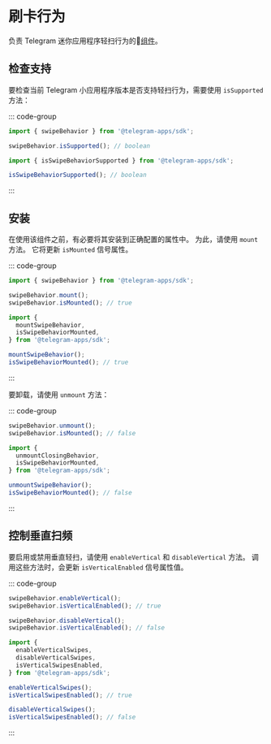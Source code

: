 # 刷卡行为

负责 Telegram 迷你应用程序轻扫行为的💠[组件](../scopes.md)。

## 检查支持

要检查当前 Telegram 小应用程序版本是否支持轻扫行为，需要使用
`isSupported` 方法：

::: code-group

```ts [Variable]
import { swipeBehavior } from '@telegram-apps/sdk';

swipeBehavior.isSupported(); // boolean
```

```ts [Functions]
import { isSwipeBehaviorSupported } from '@telegram-apps/sdk';

isSwipeBehaviorSupported(); // boolean
```

:::

## 安装

在使用该组件之前，有必要将其安装到正确配置的属性中。
为此，请使用 `mount` 方法。 它将更新 `isMounted` 信号属性。

::: code-group

```ts [Variable]
import { swipeBehavior } from '@telegram-apps/sdk';

swipeBehavior.mount();
swipeBehavior.isMounted(); // true
```

```ts [Functions]
import {
  mountSwipeBehavior,
  isSwipeBehaviorMounted,
} from '@telegram-apps/sdk';

mountSwipeBehavior(); 
isSwipeBehaviorMounted(); // true
```

:::

要卸载，请使用 `unmount` 方法：

::: code-group

```ts [Variable]
swipeBehavior.unmount(); 
swipeBehavior.isMounted(); // false
```

```ts [Functions]
import {
  unmountClosingBehavior,
  isSwipeBehaviorMounted,
} from '@telegram-apps/sdk';

unmountSwipeBehavior(); 
isSwipeBehaviorMounted(); // false
```

:::

## 控制垂直扫频

要启用或禁用垂直轻扫，请使用 `enableVertical` 和 `disableVertical` 方法。
调用这些方法时，会更新 `isVerticalEnabled` 信号属性值。

::: code-group

```ts [Variable]
swipeBehavior.enableVertical();
swipeBehavior.isVerticalEnabled(); // true

swipeBehavior.disableVertical();
swipeBehavior.isVerticalEnabled(); // false
```

```ts [Functions]
import {
  enableVerticalSwipes,
  disableVerticalSwipes,
  isVerticalSwipesEnabled,
} from '@telegram-apps/sdk';

enableVerticalSwipes();
isVerticalSwipesEnabled(); // true

disableVerticalSwipes();
isVerticalSwipesEnabled(); // false
```

:::
